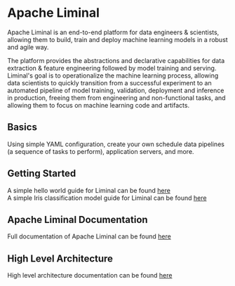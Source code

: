 <!--
Licensed to the Apache Software Foundation (ASF) under one
or more contributor license agreements.  See the NOTICE file
distributed with this work for additional information
regarding copyright ownership.  The ASF licenses this file
to you under the Apache License, Version 2.0 (the
"License"); you may not use this file except in compliance
with the License.  You may obtain a copy of the License at

  http://www.apache.org/licenses/LICENSE-2.0

Unless required by applicable law or agreed to in writing,
software distributed under the License is distributed on an
"AS IS" BASIS, WITHOUT WARRANTIES OR CONDITIONS OF ANY
KIND, either express or implied.  See the License for the
specific language governing permissions and limitations
under the License.
-->

# Apache Liminal

Apache Liminal is an end-to-end platform for data engineers & scientists, allowing them to build,
train and deploy machine learning models in a robust and agile way.

The platform provides the abstractions and declarative capabilities for
data extraction & feature engineering followed by model training and serving.
Liminal's goal is to operationalize the machine learning process, allowing data scientists to
quickly transition from a successful experiment to an automated pipeline of model training,
validation, deployment and inference in production, freeing them from engineering and
non-functional tasks, and allowing them to focus on machine learning code and artifacts.

## Basics

Using simple YAML configuration, create your own schedule data pipelines (a sequence of tasks to
perform), application servers,  and more.

## Getting Started
A simple hello world guide for Liminal can be found [here](getting-started/hello_world.md) \
A simple Iris classification model guide for Liminal can be found [here](getting-started/iris_classification.md)

## Apache Liminal Documentation
Full documentation of Apache Liminal can be found [here](liminal)

## High Level Architecture
High level architecture documentation can be found [here](architecture.md)